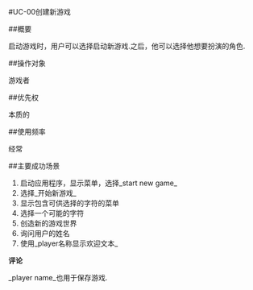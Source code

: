 #UC-00创建新游戏

##概要

启动游戏时，用户可以选择启动新游戏.之后，他可以选择他想要扮演的角色.

##操作对象

游戏者

##优先权

本质的

##使用频率

经常

##主要成功场景

1. 启动应用程序，显示菜单，选择_start new game_
1. 选择_开始新游戏_
1. 显示包含可供选择的字符的菜单
1. 选择一个可能的字符
1. 创造新的游戏世界
1. 询问用户的姓名
1. 使用_player名称显示欢迎文本_

**评论**

_player name_也用于保存游戏.
